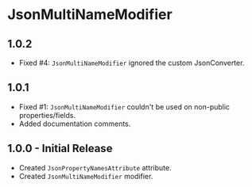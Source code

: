 # JsonMultiNameModifier

## 1.0.2

- Fixed #4: `JsonMultiNameModifier` ignored the custom JsonConverter.

## 1.0.1

- Fixed #1: `JsonMultiNameModifier` couldn't be used on non-public properties/fields.
- Added documentation comments.

## 1.0.0 - Initial Release

- Created `JsonPropertyNamesAttribute` attribute.
- Created `JsonMultiNameModifier` modifier.
